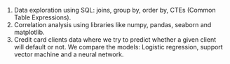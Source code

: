 1. Data exploration using SQL: joins, group by, order by, CTEs (Common Table Expressions).        
2. Correlation analysis using libraries like numpy, pandas, seaborn and matplotlib.
3. Credit card clients data where we try to predict whether a given client will default or not.
We compare the models: Logistic regression, support vector machine and a neural network.
